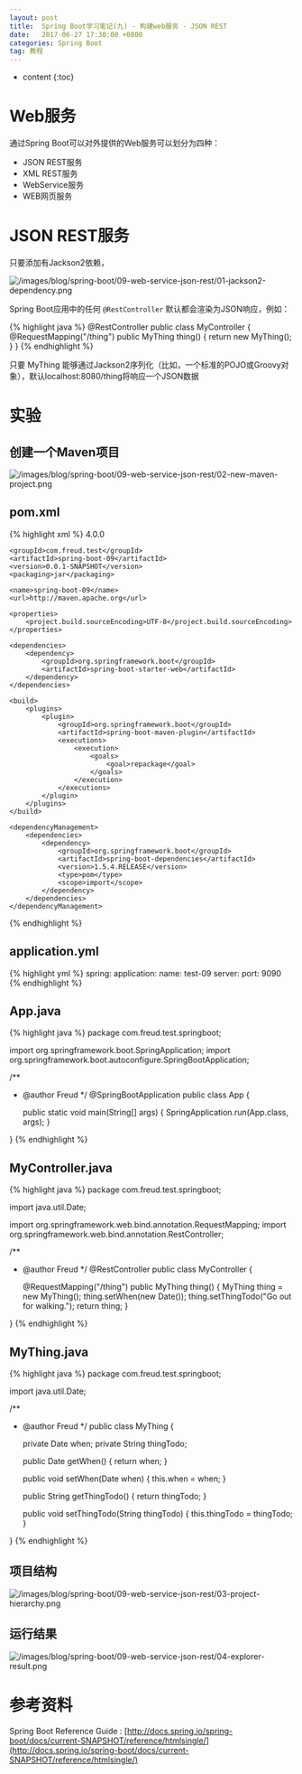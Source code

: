 ```yaml
---
layout: post
title:  Spring Boot学习笔记(九) - 构建web服务 - JSON REST
date:   2017-06-27 17:30:00 +0800
categories: Spring Boot
tag: 教程
---
```


* content
{:toc}


Web服务
==================

通过Spring Boot可以对外提供的Web服务可以划分为四种：

+ JSON REST服务
+ XML REST服务
+ WebService服务
+ WEB网页服务


JSON REST服务
==================

只要添加有Jackson2依赖，

![/images/blog/spring-boot/09-web-service-json-rest/01-jackson2-dependency.png](/images/blog/spring-boot/09-web-service-json-rest/01-jackson2-dependency.png)

Spring Boot应用中的任何 `@RestController` 默认都会渲染为JSON响应，例如：

{% highlight java %}
@RestController
public class MyController {
	@RequestMapping("/thing")
	public MyThing thing() {
		return new MyThing();
	}
}
{% endhighlight %}

只要 MyThing 能够通过Jackson2序列化（比如，一个标准的POJO或Groovy对象），默认localhost:8080/thing将响应一个JSON数据


实验
==================

创建一个Maven项目
------------------

![/images/blog/spring-boot/09-web-service-json-rest/02-new-maven-project.png](/images/blog/spring-boot/09-web-service-json-rest/02-new-maven-project.png)

pom.xml
------------------

{% highlight xml %}
<project xmlns="http://maven.apache.org/POM/4.0.0" xmlns:xsi="http://www.w3.org/2001/XMLSchema-instance"
	xsi:schemaLocation="http://maven.apache.org/POM/4.0.0 http://maven.apache.org/xsd/maven-4.0.0.xsd">
	<modelVersion>4.0.0</modelVersion>

	<groupId>com.freud.test</groupId>
	<artifactId>spring-boot-09</artifactId>
	<version>0.0.1-SNAPSHOT</version>
	<packaging>jar</packaging>

	<name>spring-boot-09</name>
	<url>http://maven.apache.org</url>

	<properties>
		<project.build.sourceEncoding>UTF-8</project.build.sourceEncoding>
	</properties>

	<dependencies>
		<dependency>
			<groupId>org.springframework.boot</groupId>
			<artifactId>spring-boot-starter-web</artifactId>
		</dependency>
	</dependencies>

	<build>
		<plugins>
			<plugin>
				<groupId>org.springframework.boot</groupId>
				<artifactId>spring-boot-maven-plugin</artifactId>
				<executions>
					<execution>
						<goals>
							<goal>repackage</goal>
						</goals>
					</execution>
				</executions>
			</plugin>
		</plugins>
	</build>

	<dependencyManagement>
		<dependencies>
			<dependency>
				<groupId>org.springframework.boot</groupId>
				<artifactId>spring-boot-dependencies</artifactId>
				<version>1.5.4.RELEASE</version>
				<type>pom</type>
				<scope>import</scope>
			</dependency>
		</dependencies>
	</dependencyManagement>
</project>
{% endhighlight %}

application.yml
------------------

{% highlight yml %}
spring:
  application:
    name: test-09
server:
  port: 9090
{% endhighlight %}

App.java
------------------

{% highlight java %}
package com.freud.test.springboot;

import org.springframework.boot.SpringApplication;
import org.springframework.boot.autoconfigure.SpringBootApplication;

/**
 * @author Freud
 */
@SpringBootApplication
public class App {

	public static void main(String[] args) {
		SpringApplication.run(App.class, args);
	}

}
{% endhighlight %}

MyController.java
------------------

{% highlight java %}
package com.freud.test.springboot;

import java.util.Date;

import org.springframework.web.bind.annotation.RequestMapping;
import org.springframework.web.bind.annotation.RestController;

/**
 * @author Freud
 */
@RestController
public class MyController {

	@RequestMapping("/thing")
	public MyThing thing() {
		MyThing thing = new MyThing();
		thing.setWhen(new Date());
		thing.setThingTodo("Go out for walking.");
		return thing;
	}

}
{% endhighlight %}

MyThing.java
------------------

{% highlight java %}
package com.freud.test.springboot;

import java.util.Date;

/**
 * @author Freud
 */
public class MyThing {

	private Date when;
	private String thingTodo;

	public Date getWhen() {
		return when;
	}

	public void setWhen(Date when) {
		this.when = when;
	}

	public String getThingTodo() {
		return thingTodo;
	}

	public void setThingTodo(String thingTodo) {
		this.thingTodo = thingTodo;
	}

}
{% endhighlight %}

项目结构
------------------

![/images/blog/spring-boot/09-web-service-json-rest/03-project-hierarchy.png](/images/blog/spring-boot/09-web-service-json-rest/03-project-hierarchy.png)

运行结果
------------------

![/images/blog/spring-boot/09-web-service-json-rest/04-explorer-result.png](/images/blog/spring-boot/09-web-service-json-rest/04-explorer-result.png)


参考资料
==================

Spring Boot Reference Guide : [http://docs.spring.io/spring-boot/docs/current-SNAPSHOT/reference/htmlsingle/](http://docs.spring.io/spring-boot/docs/current-SNAPSHOT/reference/htmlsingle/)
